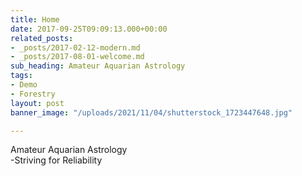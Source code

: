 ```yaml
---
title: Home
date: 2017-09-25T09:09:13.000+00:00
related_posts:
- _posts/2017-02-12-modern.md
- _posts/2017-08-01-welcome.md
sub_heading: Amateur Aquarian Astrology
tags:
- Demo
- Forestry
layout: post
banner_image: "/uploads/2021/11/04/shutterstock_1723447648.jpg"

---
```

Amateur Aquarian Astrology  
              -Striving for Reliability 